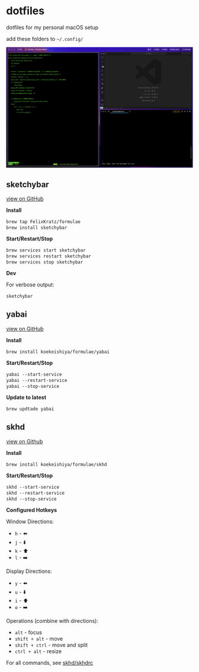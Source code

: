 # dotfiles

dotfiles for my personal macOS setup

add these folders to `~/.config/`

![image](./img/screenshot.png)

## sketchybar

[view on GitHub](https://github.com/FelixKratz/SketchyBar)

**Install**

```
brew tap FelixKratz/formulae
brew install sketchybar
```

**Start/Restart/Stop**

```
brew services start sketchybar
brew services restart sketchybar
brew services stop sketchybar
```

**Dev**

For verbose output:

```
sketchybar
```

## yabai

[view on GitHub](https://github.com/koekeishiya/yabai)

**Install**

```
brew install koekeishiya/formulae/yabai
```

**Start/Restart/Stop**

```
yabai --start-service
yabai --restart-service
yabai --stop-service
```

**Update to latest**

```
brew updtade yabai
```

## skhd

[view on Github](https://github.com/koekeishiya/skhd)

**Install**

```
brew install koekeishiya/formulae/skhd
```

**Start/Restart/Stop**

```
skhd --start-service
skhd --restart-service
skhd --stop-service
```

**Configured Hotkeys**

Window Directions:

- `h` - ⬅️
- `j` - ⬇️
- `k` - ⬆️
- `l` - ➡️

Display Directions:

- `y` - ⬅️
- `u` - ⬇️
- `i` - ⬆️
- `o` - ➡️

Operations (combine with directions):

- `alt` - focus
- `shift + alt` - move
- `shift + ctrl` - move and split
- `ctrl + alt` - resize

For all commands, see [skhd/skhdrc](./skhd/skhdrc)
